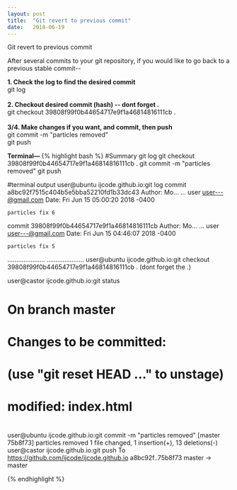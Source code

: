 ```yaml
---
layout: post
title:  "Git revert to previous commit"
date:   2018-06-19
---
```


<p class="intro"><span class="dropcap">G</span>it revert to previous commit</p>
After several commits to your git repository, if you would like to go back to a previous stable commit--

<b>1. Check the log to find the desired commit</b><br>
git log<br><br>
<b>2. Checkout desired commit (hash) -- dont forget .</b><br>
git checkout 39808f99f0b44654717e9f1a46814816111cb .<br><br>
<b>3/4. Make changes if you want, and commit, then push</b><br>
git commit -m "particles removed"<br>
git push<br>

<b>Terminal— </b>
{% highlight bash %}
#Summary
git log
git checkout 39808f99f0b44654717e9f1a46814816111cb .
git commit -m "particles removed"
git push 

#terminal output
user@ubuntu ijcode.github.io:git log
commit a8bc92f7515c404b5e5bba52210fd1b33dc43
Author: Mo... ... user <user---@gmail.com>
Date:   Fri Jun 15 05:00:20 2018 -0400

    particles fix 6

commit 39808f99f0b44654717e9f1a46814816111cb
Author: Mo... ... user <user---@gmail.com>
Date:   Fri Jun 15 04:46:07 2018 -0400

    particles fix 5

.....................
.....................
user@ubuntu ijcode.github.io:git checkout 39808f99f0b44654717e9f1a46814816111cb .
(dont forget the .)

user@castor ijcode.github.io:git status
# On branch master
# Changes to be committed:
#   (use "git reset HEAD <file>..." to unstage)
#
#	modified:   index.html
#
user@ubuntu ijcode.github.io:git commit -m "particles removed"
[master 75b8f73] particles removed
 1 file changed, 1 insertion(+), 13 deletions(-)
user@castor ijcode.github.io:git push
To https://github.com/ijcode/ijcode.github.io
   a8bc92f..75b8f73  master -> master

{% endhighlight %}

